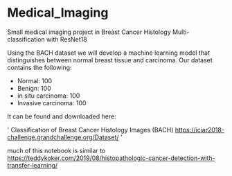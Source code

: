 # Medical_Imaging
Small medical imaging project in Breast Cancer Histology Multi-classification with ResNet18

Using the BACH dataset we will develop a machine learning model that distinguishes between normal breast tissue and carcinoma. Our dataset contains the following:

* Normal: 100
* Benign: 100
* in situ carcinoma: 100
* Invasive carcinoma: 100

It can be found and downloaded here:

' Classification of Breast Cancer Histology Images (BACH) https://iciar2018-challenge.grandchallenge.org/Dataset/ '


much of this notebook is similar to https://teddykoker.com/2019/08/histopathologic-cancer-detection-with-transfer-learning/
